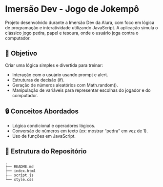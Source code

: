 # Imersão Dev - Jogo de Jokempô

Projeto desenvolvido durante a Imersão Dev da Alura, com foco em lógica de programação e interatividade utilizando JavaScript. A aplicação simula o clássico jogo pedra, papel e tesoura, onde o usuário joga contra o computador.

## 🚀 Objetivo
Criar uma lógica simples e divertida para treinar:
- Interação com o usuário usando prompt e alert.
- Estruturas de decisão (if).
- Geração de números aleatórios com Math.random().
- Manipulação de variáveis para representar escolhas do jogador e do computador.

## 🔒 Conceitos Abordados
- Lógica condicional e operadores lógicos.
- Conversão de números em texto (ex: mostrar “pedra” em vez de 1).
- Uso de funções em JavaScript.

## 📂 Estrutura do Repositório

```plaintext
.
├── README.md
├── index.html
├── script.js
└── style.css
